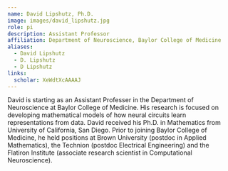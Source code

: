 ```yaml
---
name: David Lipshutz, Ph.D.
image: images/david_lipshutz.jpg
role: pi
description: Assistant Professor
affiliation: Department of Neuroscience, Baylor College of Medicine
aliases:
  - David Lipshutz
  - D. Lipshutz
  - D Lipshutz
links:
  scholar: XeWdtXcAAAAJ
---
```


David is starting as an Assistant Professer in the Department of Neuroscience at Baylor College of Medicine. 
His research is focused on developing mathematical models of how neural circuits learn representations from data.
David received his Ph.D. in Mathematics from University of California, San Diego.
Prior to joining Baylor College of Medicine, he held positions at Brown University (postdoc in Applied Mathematics), the Technion (postdoc Electrical Engineering) and the Flatiron Institute (associate research scientist in Computational Neuroscience).
